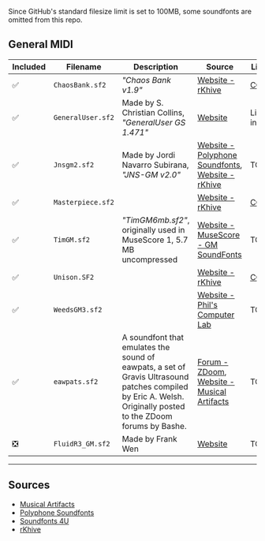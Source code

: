 Since GitHub's standard filesize limit is set to 100MB, some soundfonts are omitted from this repo.

## General MIDI

| Included | Filename | Description | Source | Licence |
| - | - | - | - | - |
| ✅ | `ChaosBank.sf2` | *"Chaos Bank v1.9"* | [Website - rKhive](https://rkhive.com/banks.html) | [CC0 1.0](https://rkhive.com/legal.html) |
| ✅ | `GeneralUser.sf2` | Made by S. Christian Collins, *"GeneralUser GS 1.471"* | [Website](https://schristiancollins.com/generaluser.php) | Licence included |
| ✅ | `Jnsgm2.sf2` | Made by Jordi Navarro Subirana, *"JNS-GM v2.0"* | [Website - Polyphone Soundfonts](https://www.polyphone-soundfonts.com/documents/27-instrument-sets/55-jns-gm-2), [Website - rKhive](https://rkhive.com/banks.html) | TODO |
| ✅ | `Masterpiece.sf2` | | [Website - rKhive](https://rkhive.com/banks.html) | [CC0 1.0](https://rkhive.com/legal.html) |
| ✅ | `TimGM.sf2` | *"TimGM6mb.sf2"*, originally used in MuseScore 1, 5.7 MB uncompressed | [Website - MuseScore - GM SoundFonts](https://musescore.org/en/handbook/3/soundfonts-and-sfz-files#gm_soundfonts) | TODO |
| ✅ | `Unison.SF2` | | [Website - rKhive](https://rkhive.com/banks.html) | [CC0 1.0](https://rkhive.com/legal.html) |
| ✅ | `WeedsGM3.sf2` | | [Website - Phil's Computer Lab](https://www.philscomputerlab.com/general-midi-and-soundfonts.html) | TODO |
| ✅ | `eawpats.sf2` | A soundfont that emulates the sound of eawpats, a set of Gravis Ultrasound patches compiled by Eric A. Welsh. Originally posted to the ZDoom forums by Bashe. | [Forum - ZDoom](https://forum.zdoom.org/viewtopic.php?t=50217), [Website - Musical Artifacts](https://musical-artifacts.com/artifacts/3101) | TODO |
| ❎ | `FluidR3_GM.sf2` | Made by Frank Wen | [Website](https://member.keymusician.com/Member/FluidR3_GM/index.html) | TODO |

---

## Sources

- [Musical Artifacts](https://musical-artifacts.com/)
- [Polyphone Soundfonts](https://www.polyphone-soundfonts.com/download-soundfonts)
- [Soundfonts 4U](https://sites.google.com/site/soundfonts4u/)
- [rKhive](https://rkhive.com/)
